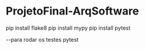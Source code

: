 # ProjetoFinal-ArqSoftware

pip install flake8
pip install mypy
pip install pytest

--para rodar os testes
  pytest
